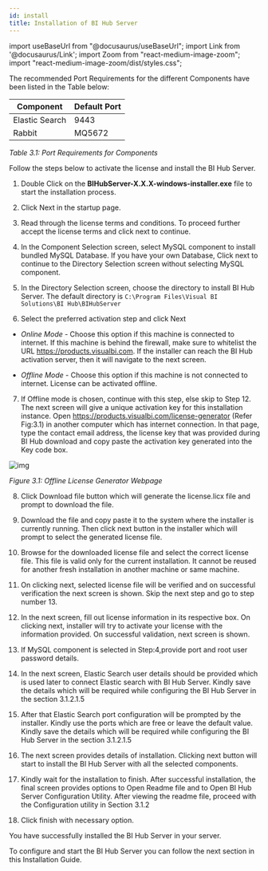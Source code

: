 ```yaml
---
id: install
title: Installation of BI Hub Server
---
```


import useBaseUrl from "@docusaurus/useBaseUrl";
import Link from '@docusaurus/Link';
import Zoom from "react-medium-image-zoom";
import "react-medium-image-zoom/dist/styles.css";

The recommended Port Requirements for the different Components have been listed in the Table below:

| Component      | Default Port |
| -------------- | ------------ |
| Elastic Search | 9443         |
| Rabbit         | MQ5672       |

*Table 3.1: Port Requirements for Components*

Follow the steps below to activate the license and install the BI Hub Server.

1. Double Click on the **BIHubServer-X.X.X-windows-installer.exe** file to start the installation process.

2. Click Next in the startup page.

3. Read through the license terms and conditions. To proceed further accept the license terms and click next to continue.

4. In the Component Selection screen, select MySQL component to install bundled MySQL Database. If you have your own Database, Click next to continue to the Directory Selection screen without selecting MySQL component.

5. In the Directory Selection screen, choose the directory to install BI Hub Server. The default directory is `C:\Program Files\Visual BI Solutions\BI Hub\BIHubServer`

6. Select the preferred activation step and click Next

  * *Online Mode* - Choose this option if this machine is connected to internet. If this machine is behind the firewall, make sure to whitelist the URL https://products.visualbi.com. If the installer can reach the BI Hub activation server, then it will navigate to the next screen.

  * *Offline Mode* - Choose this option if this machine is not connected to internet. License can be activated offline.

7. If Offline mode is chosen, continue with this step, else skip to Step 12. The next screen will give a unique activation key for this installation instance. Open https://products.visualbi.com/license-generator (Refer Fig:3.1) in another computer which has internet connection. In that page, type the contact email address, the license key that was provided during BI Hub download and copy paste the activation key generated into the Key code box.

<div>
  <Zoom>
<img alt="img" src={useBaseUrl('/doc-images/fig3.1-licence-generator.png')}/>
  </Zoom>
</ div> <br />

*Figure 3.1: Offline License Generator Webpage*

8. Click Download file button which will generate the license.licx file and prompt to download the file.

9. Download the file and copy paste it to the system where the installer is currently running. Then click next button in the installer which will prompt to select the generated license file. 

10. Browse for the downloaded license file and select the correct license file. This file is valid only for the current installation. It cannot be reused for another fresh installation in another machine or same machine.

11. On clicking next, selected license file will be verified and on successful verification the next screen is shown. Skip the next step and go to step number 13.

12. In the next screen, fill out license information in its respective box. On clicking next, installer will try to activate your license with the information provided. On successful validation, next screen is shown.

13. If MySQL component is selected in Step:4,provide port and root user password details.

14. In the next screen, Elastic Search user details should be provided which is used later to connect Elastic search with BI Hub Server. Kindly save the details which will be required while configuring the BI Hub Server in the section 3.1.2.1.5

15. After that Elastic Search port configuration will be prompted by the installer. Kindly use the ports which are free or leave the default value. Kindly save the details which will be required while configuring the BI Hub Server in the section 3.1.2.1.5

16. The next screen provides details of installation. Clicking next button will start to install the BI Hub Server with all the selected components.

17. Kindly wait for the installation to finish. After successful installation, the final screen provides options to Open Readme file and to Open BI Hub Server Configuration Utility. After viewing the readme file, proceed with the Configuration utility in Section 3.1.2 

18. Click finish with necessary option.

You have successfully installed the BI Hub Server in your server.

To configure and start the BI Hub Server you can follow the next section in this Installation Guide.
